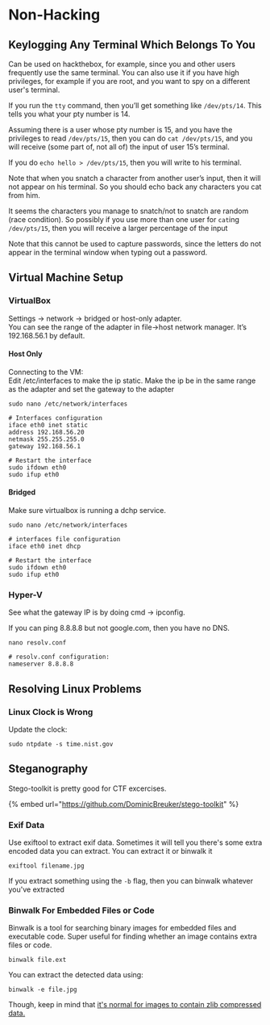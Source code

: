 # Non-Hacking

## Keylogging Any Terminal Which Belongs To You

Can be used on hackthebox, for example, since you and other users frequently use the same terminal. You can also use it if you have high privileges, for example if you are root, and you want to spy on a different user's terminal.

If you run the `tty` command, then you’ll get something like `/dev/pts/14`. This tells you what your pty number is 14.

Assuming there is a user whose pty number is 15, and you have the privileges to read `/dev/pts/15`, then you can do `cat /dev/pts/15`, and you will receive (some part of, not all of) the input of user 15’s terminal.

If you do `echo hello > /dev/pts/15`, then you will write to his terminal.

Note that when you snatch a character from another user’s input, then it will not appear on his terminal. So you should echo back any characters you cat from him.

It seems the characters you manage to snatch/not to snatch are random (race condition). So possibly if you use more than one user for `cat`ing `/dev/pts/15`, then you will receive a larger percentage of the input

Note that this cannot be used to capture passwords, since the letters do not appear in the terminal window when typing out a password.

## Virtual Machine Setup

### VirtualBox

Settings -> network -> bridged or host-only adapter.\
You can see the range of the adapter in file->host network manager. It’s 192.168.56.1 by default.

#### Host Only

Connecting to the VM:\
Edit /etc/interfaces to make the ip static. Make the ip be in the same range as the adapter and set the gateway to the adapter

```
sudo nano /etc/network/interfaces

# Interfaces configuration
iface eth0 inet static
address 192.168.56.20
netmask 255.255.255.0
gateway 192.168.56.1

# Restart the interface
sudo ifdown eth0
sudo ifup eth0
```

#### Bridged

Make sure virtualbox is running a dchp service.

```
sudo nano /etc/network/interfaces

# interfaces file configuration
iface eth0 inet dhcp

# Restart the interface
sudo ifdown eth0
sudo ifup eth0
```

### Hyper-V

See what the gateway IP is by doing cmd -> ipconfig.

If you can ping 8.8.8.8 but not google.com, then you have no DNS.

```
nano resolv.conf

# resolv.conf configuration:
nameserver 8.8.8.8
```

## Resolving Linux Problems

### Linux Clock is Wrong

Update the clock:

```
sudo ntpdate -s time.nist.gov
```

## Steganography

Stego-toolkit is pretty good for CTF excercises.

{% embed url="https://github.com/DominicBreuker/stego-toolkit" %}

### Exif Data

Use exiftool to extract exif data. Sometimes it will tell you there's some extra encoded data you can extract. You can extract it or binwalk it

```
exiftool filename.jpg
```

If you extract something using the `-b` flag, then you can binwalk whatever you've extracted

### **Binwalk** F**or Embedded Files or Code**

Binwalk is a tool for searching binary images for embedded files and executable code. Super useful for finding whether an image contains extra files or code.

```
binwalk file.ext
```

You can extract the detected data using:

```
binwalk -e file.jpg 

```

Though, keep in mind that [it's normal for images to contain zlib compressed data.](https://security.stackexchange.com/questions/144530/what-to-do-with-output-files-from-binwalk/144593)
